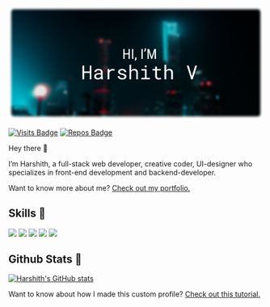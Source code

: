 [![Harshith's GitHub Banner](https://github.com/harshithv25/ICONS/blob/master/GithubHeader.png?raw=true)](https://harshithv25.netlify.app)

[![Visits Badge](https://badges.pufler.dev/visits/harshithv25/harshithv25)](https://harshithv25.netlify.app)
[![Repos Badge](https://badges.pufler.dev/repos/harshithv25)](https://github.com/harshithv25)

Hey there 👋

I’m Harshith, a full-stack web developer, creative coder, UI-designer who specializes in front-end development and backend-developer.

Want to know more about me? [Check out my portfolio.](https://harshithv25.netlify.app)

## Skills 🎯

![](https://img.shields.io/badge/Code-React-informational?style=flat&logo=react&logoColor=white&color=4AB197)
![](https://img.shields.io/badge/Code-Redux-informational?style=flat&logo=Redux&logoColor=white&color=4AB197)
![](https://img.shields.io/badge/Code-JavaScript-informational?style=flat&logo=JavaScript&logoColor=white&color=4AB197)
![](https://img.shields.io/badge/Code-MongoDB-informational?style=flat&logo=MongoDB&logoColor=white&color=4AB197)
![](https://img.shields.io/badge/Code-MySQL-informational?style=flat&logo=MySQL&logoColor=white&color=4AB197)

## Github Stats 📃

[![Harshith's GitHub stats](https://github-readme-stats.vercel.app/api?username=harshithv25)](https://github.com/harshithv25)

Want to know about how I made this custom profile? [Check out this tutorial.](https://daily.dev/blog/creating-a-killer-github-profile-readme-part-1)
